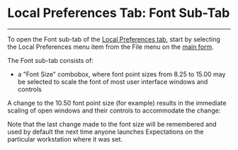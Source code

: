 # Local Preferences Tab:     Font Sub-Tab 
---

To open the Font sub-tab of the 
[Local Preferences tab](<locpref.md>), start by selecting the Local Preferences menu item from the File menu on the
[main 
form](<7jjr.md>).

The Font sub-tab consists of:

- a "Font Size" combobox, where font point sizes from 8.25 to 15.00 may be selected to scale the font of most user interface windows and controls

A change to the 10.50 font point size (for example) results in the immediate scaling of open windows and their controls to accommodate the change:

Note that the last change made to the font size will be remembered and used by default the next time anyone launches Expectations on the particular workstation where it was set.
